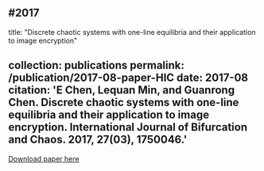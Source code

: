 #2017
---
title: "Discrete chaotic systems with one-line equilibria and their application to image encryption"

collection: publications
permalink: /publication/2017-08-paper-HIC
date: 2017-08
citation: 'E Chen, Lequan Min, and Guanrong Chen. Discrete chaotic systems with one-line equilibria and their application to image encryption. International Journal of Bifurcation and Chaos. 2017, 27(03), 1750046.'
---

[Download paper here](http://ceustb.github.io/files/17-CMC-IJBC.pdf)



